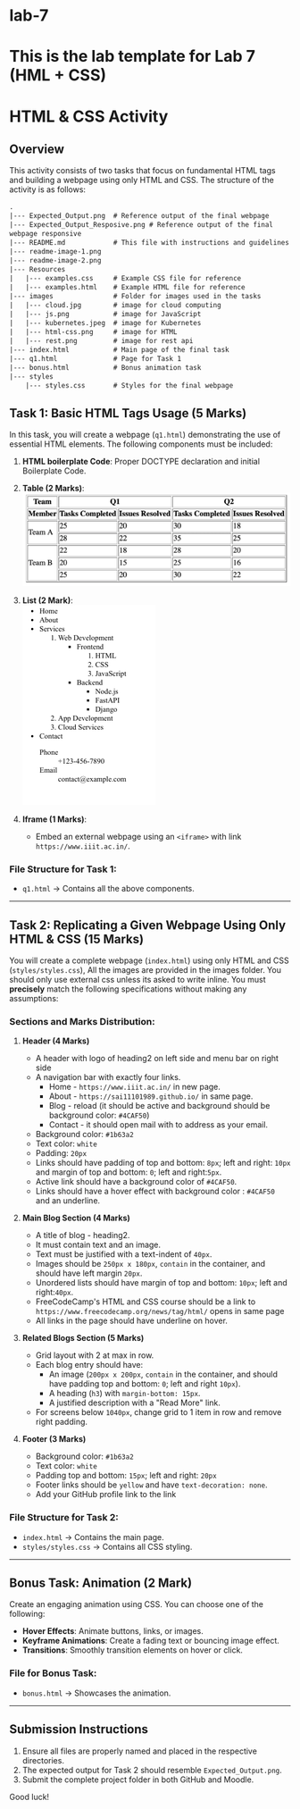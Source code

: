 # lab-7
This is the lab template for Lab 7 (HML + CSS)
==============================================

# HTML & CSS Activity

## Overview
This activity consists of two tasks that focus on fundamental HTML tags and building a webpage using only HTML and CSS. The structure of the activity is as follows:

```
.
|--- Expected_Output.png  # Reference output of the final webpage
|--- Expected_Output_Resposive.png # Reference output of the final webpage responsive
|--- README.md            # This file with instructions and guidelines
|--- readme-image-1.png
|--- readme-image-2.png
|--- Resources
|   |--- examples.css     # Example CSS file for reference
|   |--- examples.html    # Example HTML file for reference
|--- images               # Folder for images used in the tasks
|   |--- cloud.jpg        # image for cloud computing
|   |--- js.png           # image for JavaScript
|   |--- kubernetes.jpeg  # image for Kubernetes
|   |--- html-css.png     # image for HTML
|   |--- rest.png         # image for rest api
|--- index.html           # Main page of the final task
|--- q1.html              # Page for Task 1
|--- bonus.html           # Bonus animation task
|--- styles
    |--- styles.css       # Styles for the final webpage
```

## Task 1: Basic HTML Tags Usage (5 Marks)
In this task, you will create a webpage (`q1.html`) demonstrating the use of essential HTML elements. The following components must be included:

1. **HTML boilerplate Code**: Proper DOCTYPE declaration and initial Boilerplate Code.
2. **Table (2 Marks)**:         
    ![alt text](./readme-image-1.png)

3. **List (2 Mark)**:       
    ![alt text](./readme-image-2.png)

4. **Iframe (1 Marks)**:
   - Embed an external webpage using an `<iframe>` with link `https://www.iiit.ac.in/`.

### File Structure for Task 1:
- `q1.html` → Contains all the above components.

---

## Task 2: Replicating a Given Webpage Using Only HTML & CSS (15 Marks)
You will create a complete webpage (`index.html`) using only HTML and CSS (`styles/styles.css`), All the images are provided in the images folder. You should only use external css unless its asked to write inline.  You must **precisely** match the following specifications without making any assumptions:

### Sections and Marks Distribution:
1. **Header (4 Marks)**
   - A header with logo of heading2 on left side and menu bar on right side
   - A navigation bar with exactly four links.
     - Home - `https://www.iiit.ac.in/` in new page.
     - About - `https://sai11101989.github.io/` in same page.
     - Blog - reload (it should be active and background should be background color: `#4CAF50`)
     - Contact - it should open mail with to address as your email.
   - Background color: `#1b63a2`
   - Text color: `white`
   - Padding: `20px`
   - Links should have padding of top and bottom: `8px`; left and right: `10px` and margin of top and bottom: `0`; left and right:`5px`.
   - Active link should have a background color of `#4CAF50`.
   - Links should have a hover effect with background color : `#4CAF50` and an underline.

2. **Main Blog Section (4 Marks)**
   - A title of blog  - heading2.
   - It must contain text and an image.
   - Text must be justified with a text-indent of `40px`.
   - Images should be `250px x 180px`, `contain` in the container, and should have left margin `20px`.
   - Unordered lists should have margin of top and bottom: `10px`; left and right:`40px`.
   - FreeCodeCamp's HTML and CSS course should be a link to `https://www.freecodecamp.org/news/tag/html/` opens in same page
   - All links in the page should have underline on hover.

3. **Related Blogs Section (5 Marks)**
   - Grid layout with 2 at max in row.
   - Each blog entry should have:
     - An image (`200px x 200px`, `contain` in the container, and should have padding top and bottom: `0`;  left and right `10px`).
     - A heading (`h3`) with `margin-bottom: 15px`.
     - A justified description with a "Read More" link.
   - For screens below `1040px`, change grid to 1 item in row and remove right padding.

4. **Footer (3 Marks)**
   - Background color: `#1b63a2`
   - Text color: `white`
   - Padding top and bottom: `15px`; left and right: `20px`
   - Footer links should be `yellow` and have `text-decoration: none`.
   - Add your GitHub profile link to the link


### File Structure for Task 2:
- `index.html` → Contains the main page.
- `styles/styles.css` → Contains all CSS styling.

---

## Bonus Task: Animation (2 Mark)
Create an engaging animation using CSS. You can choose one of the following:    
- **Hover Effects**: Animate buttons, links, or images.         
- **Keyframe Animations**: Create a fading text or bouncing image effect.           
- **Transitions**: Smoothly transition elements on hover or click.      

### File for Bonus Task:
- `bonus.html` → Showcases the animation.

---

## Submission Instructions
1. Ensure all files are properly named and placed in the respective directories.
2. The expected output for Task 2 should resemble `Expected_Output.png`.
3. Submit the complete project folder in both GitHub and Moodle.

Good luck!

